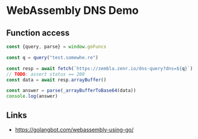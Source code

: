 # WebAssembly DNS Demo

## Function access

```js
const {query, parse} = window.goFuncs

const q = query("test.somewhe.re")

const resp = await fetch(`https://zembla.zenr.io/dns-query?dns=${q}`)
// TODO: assert status == 200
const data = await resp.arrayBuffer()

const answer = parse(_arrayBufferToBase64(data))
console.log(answer)
```


## Links

* https://golangbot.com/webassembly-using-go/

